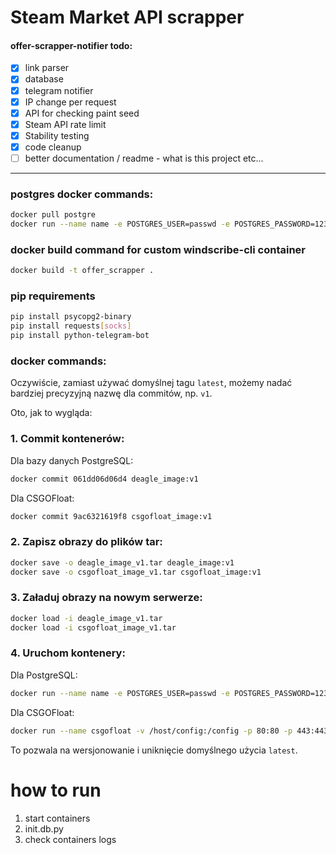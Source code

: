 # Steam Market API scrapper

#### offer-scrapper-notifier todo:
- [x] link parser
- [x] database
- [x] telegram notifier
- [x] IP change per request
- [x] API for checking paint seed
- [x] Steam API rate limit
- [x] Stability testing
- [x] code cleanup 
- [ ] better documentation / readme - what is this project etc...
---
### postgres docker commands: 
```bash
docker pull postgre
docker run --name name -e POSTGRES_USER=passwd -e POSTGRES_PASSWORD=1234 -e POSTGRES_DB=dbname -p 5432:5432 -d postgres
```

### docker build command for custom windscribe-cli container
```bash
docker build -t offer_scrapper .
```


### pip requirements
```bash
pip install psycopg2-binary
pip install requests[socks]
pip install python-telegram-bot
```



### docker commands:

Oczywiście, zamiast używać domyślnej tagu `latest`, możemy nadać bardziej precyzyjną nazwę dla commitów, np. `v1`. 

Oto, jak to wygląda:

### 1. **Commit kontenerów:**

Dla bazy danych PostgreSQL:
```bash
docker commit 061dd06d06d4 deagle_image:v1
```

Dla CSGOFloat:
```bash
docker commit 9ac6321619f8 csgofloat_image:v1
```

### 2. **Zapisz obrazy do plików tar:**

```bash
docker save -o deagle_image_v1.tar deagle_image:v1
docker save -o csgofloat_image_v1.tar csgofloat_image:v1
```

### 3. **Załaduj obrazy na nowym serwerze:**

```bash
docker load -i deagle_image_v1.tar
docker load -i csgofloat_image_v1.tar
```

### 4. **Uruchom kontenery:**

Dla PostgreSQL:
```bash
docker run --name name -e POSTGRES_USER=passwd -e POSTGRES_PASSWORD=1234 -e POSTGRES_DB=dbname -p 5432:5432 -d postgres
```

Dla CSGOFloat:
```bash
docker run --name csgofloat -v /host/config:/config -p 80:80 -p 443:443 -d csgofloat_image:v1
``` 

To pozwala na wersjonowanie i uniknięcie domyślnego użycia `latest`.



# how to run
1. start containers
2. init.db.py
3. check containers logs
